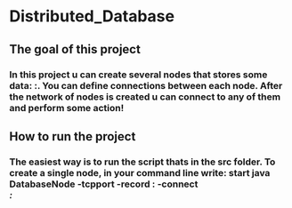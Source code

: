 # **Distributed_Database**

## **The goal of this project**
### In this project u can create several nodes that stores some data: <key>:<value>. You can define connections between each node. After the network of nodes is created u can connect to any of them and perform some action!
## **How to run the project**
### The easiest way is to run the script thats in the src folder. To create a single node, in your command line write: start java DatabaseNode -tcpport <Port on witch u want to run the server> -record <key>:<value> -connect <Address of other server>:<Other servers port>

